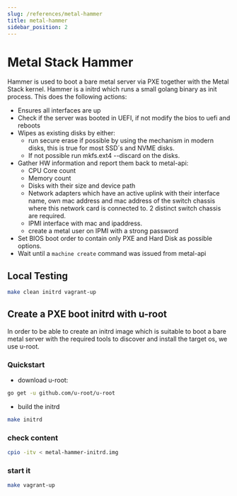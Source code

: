 ```yaml
---
slug: /references/metal-hammer
title: metal-hammer
sidebar_position: 2
---
```


# Metal Stack Hammer

Hammer is used to boot a bare metal server via PXE together with the Metal Stack kernel. Hammer is a initrd which runs a small golang binary as init process. This does the following actions:

- Ensures all interfaces are up
- Check if the server was booted in UEFI, if not modify the bios to uefi and reboots
- Wipes as existing disks by either:
  - run secure erase if possible by using the mechanism in modern disks, this is true for most SSD´s and NVME disks.
  - If not possible run mkfs.ext4 --discard on the disks.
- Gather HW information and report them back to metal-api:
  - CPU Core count
  - Memory count
  - Disks with their size and device path
  - Network adapters which have an active uplink with their interface name, own mac address and mac address of the switch chassis where this network card is connected to. 2 distinct switch chassis are required.
  - IPMI interface with mac and ipaddress.
  - create a metal user on IPMI with a strong password
- Set BIOS boot order to contain only PXE and Hard Disk as possible options.
- Wait until a `machine create` command was issued from metal-api

## Local Testing

```bash
make clean initrd vagrant-up
```

## Create a PXE boot initrd with u-root

In order to be able to create an initrd image which is suitable to boot a bare metal server with the required tools to discover and install the target os, we use u-root.

### Quickstart

- download u-root:

```bash
go get -u github.com/u-root/u-root
```

- build the initrd

```bash
make initrd
```

### check content

```bash
cpio -itv < metal-hammer-initrd.img
```

### start it

```bash
make vagrant-up
```
